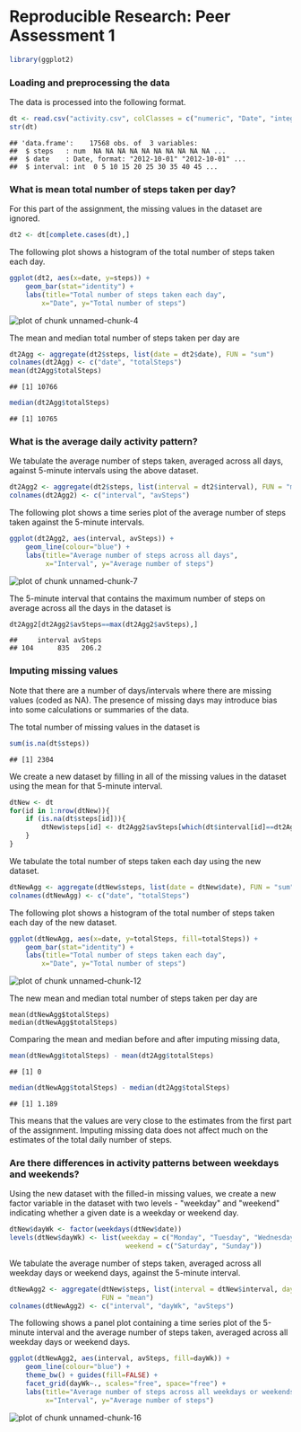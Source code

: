 # Reproducible Research: Peer Assessment 1



```r
library(ggplot2)
```

### Loading and preprocessing the data
The data is processed into the following format.

```r
dt <- read.csv("activity.csv", colClasses = c("numeric", "Date", "integer"))
str(dt)
```

```
## 'data.frame':	17568 obs. of  3 variables:
##  $ steps   : num  NA NA NA NA NA NA NA NA NA NA ...
##  $ date    : Date, format: "2012-10-01" "2012-10-01" ...
##  $ interval: int  0 5 10 15 20 25 30 35 40 45 ...
```


### What is mean total number of steps taken per day?
For this part of the assignment, the missing values in the dataset are ignored.

```r
dt2 <- dt[complete.cases(dt),]
```

The following plot shows a histogram of the total number of steps taken each day.

```r
ggplot(dt2, aes(x=date, y=steps)) + 
    geom_bar(stat="identity") + 
    labs(title="Total number of steps taken each day", 
        x="Date", y="Total number of steps")
```

<img src="./PA1_template_files/figure-html/unnamed-chunk-4.png" title="plot of chunk unnamed-chunk-4" alt="plot of chunk unnamed-chunk-4" style="display: block; margin: auto;" />

The mean and median total number of steps taken per day are

```r
dt2Agg <- aggregate(dt2$steps, list(date = dt2$date), FUN = "sum")
colnames(dt2Agg) <- c("date", "totalSteps")
mean(dt2Agg$totalSteps)
```

```
## [1] 10766
```

```r
median(dt2Agg$totalSteps)
```

```
## [1] 10765
```


### What is the average daily activity pattern?
We tabulate the average number of steps taken, averaged across all days, against 5-minute intervals using the above dataset. 

```r
dt2Agg2 <- aggregate(dt2$steps, list(interval = dt2$interval), FUN = "mean")
colnames(dt2Agg2) <- c("interval", "avSteps")
```

The following plot shows a time series plot of the average number of steps taken against the 5-minute intervals. 

```r
ggplot(dt2Agg2, aes(interval, avSteps)) +
    geom_line(colour="blue") +
    labs(title="Average number of steps across all days", 
         x="Interval", y="Average number of steps")
```

<img src="./PA1_template_files/figure-html/unnamed-chunk-7.png" title="plot of chunk unnamed-chunk-7" alt="plot of chunk unnamed-chunk-7" style="display: block; margin: auto;" />

The 5-minute interval that contains the maximum number of steps on average across all the days in the dataset is

```r
dt2Agg2[dt2Agg2$avSteps==max(dt2Agg2$avSteps),]
```

```
##     interval avSteps
## 104      835   206.2
```


### Imputing missing values
Note that there are a number of days/intervals where there are missing values (coded as NA). The presence of missing days may introduce bias into some calculations or summaries of the data.

The total number of missing values in the dataset is

```r
sum(is.na(dt$steps))
```

```
## [1] 2304
```

We create a new dataset by filling in all of the missing values in the dataset using the mean for that 5-minute interval.

```r
dtNew <- dt
for(id in 1:nrow(dtNew)){
    if (is.na(dt$steps[id])){
        dtNew$steps[id] <- dt2Agg2$avSteps[which(dt$interval[id]==dt2Agg2$interval)]
    }
}
```

We tabulate the total number of steps taken each day using the new dataset.

```r
dtNewAgg <- aggregate(dtNew$steps, list(date = dtNew$date), FUN = "sum")
colnames(dtNewAgg) <- c("date", "totalSteps")
```

The following plot shows a histogram of the total number of steps taken each day of the new dataset.

```r
ggplot(dtNewAgg, aes(x=date, y=totalSteps, fill=totalSteps)) + 
    geom_bar(stat="identity") + 
    labs(title="Total number of steps taken each day", 
        x="Date", y="Total number of steps")
```

<img src="./PA1_template_files/figure-html/unnamed-chunk-12.png" title="plot of chunk unnamed-chunk-12" alt="plot of chunk unnamed-chunk-12" style="display: block; margin: auto;" />

The new mean and median total number of steps taken per day are
```
mean(dtNewAgg$totalSteps)
median(dtNewAgg$totalSteps)
```

Comparing the mean and median before and after imputing missing data,

```r
mean(dtNewAgg$totalSteps) - mean(dt2Agg$totalSteps)
```

```
## [1] 0
```

```r
median(dtNewAgg$totalSteps) - median(dt2Agg$totalSteps)
```

```
## [1] 1.189
```

This means that the values are very close to the estimates from the first part of the assignment. Imputing missing data does not affect much on the estimates of the total daily number of steps.


### Are there differences in activity patterns between weekdays and weekends?
Using the new dataset with the filled-in missing values, we create a new factor variable in the dataset with two levels - "weekday" and "weekend" indicating whether a given date is a weekday or weekend day.

```r
dtNew$dayWk <- factor(weekdays(dtNew$date))
levels(dtNew$dayWk) <- list(weekday = c("Monday", "Tuesday", "Wednesday", "Thursday", "Friday"),
                             weekend = c("Saturday", "Sunday"))
```

We tabulate the average number of steps taken, averaged across all weekday days or weekend days, against the 5-minute interval.

```r
dtNewAgg2 <- aggregate(dtNew$steps, list(interval = dtNew$interval, dayWk = dtNew$dayWk), 
                       FUN = "mean")
colnames(dtNewAgg2) <- c("interval", "dayWk", "avSteps")
```

The following shows a panel plot containing a time series plot of the 5-minute interval and the average number of steps taken, averaged across all weekday days or weekend days.

```r
ggplot(dtNewAgg2, aes(interval, avSteps, fill=dayWk)) +
    geom_line(colour="blue") +
    theme_bw() + guides(fill=FALSE) +
    facet_grid(dayWk~., scales="free", space="free") + 
    labs(title="Average number of steps across all weekdays or weekends", 
         x="Interval", y="Average number of steps")
```

![plot of chunk unnamed-chunk-16](./PA1_template_files/figure-html/unnamed-chunk-16.png) 
